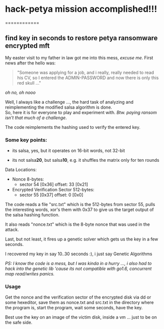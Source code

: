 # hack-petya mission accomplished!!!
============

## find key in seconds to restore petya ransomware encrypted mft

My easter visit to my father in law got me into this mess, _excuse me_.
First news after the hello was: 
>"Someone was applying for a job, and i really, really needed to read his 
>CV, so I entered the ADMIN-PASSWORD and now there is only this red skull ..."

*oh no, oh nooo*

Well, I always like a challenge ..., the hard task of analyzing and reimplementing the modified salsa algorithm is done.  
So, here it is for everyone to play and experiment with. _Btw. paying ransom isn't that much of a challenge_.

The code reimplements the hashing used to verify the entered key.

### Some key points: 

* its salsa, yes, but it operates on 16-bit words, not 32-bit

* its not salsa**20**, but salsa**10**, e.g. it shuffles the matrix only for ten rounds

Data Locations:  
  * Nonce 8-bytes: 
     - sector 54 [0x36] offset: 33 [0x21] 
  * Encrypted Verification Sector 512-bytes:   
     - sector 55 [0x37] offset: 0 [0x0] 

The code reads a file "src.txt" which is the 512-bytes from sector 55, pulls the interesting words, xor's them with 0x37 to give us the target output of the salsa hashing function.

It also reads "nonce.txt" which is the 8-byte nonce that was used in the attack.

Last, but not least, it fires up a genetic solver which gets us the key in a few seconds.

I recovered my key in say 10..30 seconds :), i just say Genetic Algorithms

*PS: I know the code is a mess, but I was kinda in a hurry ..., i also had to hack into the genetic lib 'cause its not
compatible with go1.6, concurrent map read/writes panics.*

### Usage

Get the nonce and the verification sector of the encrypted disk via dd or some hexeditor, save them as nonce.txt and src.txt
in the directory where the program is, start the program, wait some seconds, have the key. 

Best use the key on an image of the victim disk, inside a vm ... just to be on the safe side. 




